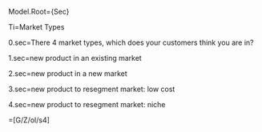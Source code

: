 Model.Root={Sec}

Ti=Market Types<br>

0.sec=There 4 market types, which does your customers think you are in?

1.sec=new product in an existing market

2.sec=new product in a new market

3.sec=new product to resegment market: low cost

4.sec=new product to resegment market: niche

=[G/Z/ol/s4]